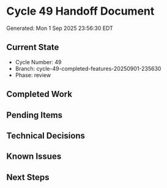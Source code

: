 # Cycle 49 Handoff Document

Generated: Mon  1 Sep 2025 23:56:30 EDT

## Current State
- Cycle Number: 49
- Branch: cycle-49-completed-features-20250901-235630
- Phase: review

## Completed Work
<!-- Updated by each agent as they complete their phase -->

## Pending Items
<!-- Items that need attention in the next phase or cycle -->

## Technical Decisions
<!-- Important technical decisions made during this cycle -->

## Known Issues
<!-- Issues discovered but not yet resolved -->

## Next Steps
<!-- Clear action items for the next agent/cycle -->

